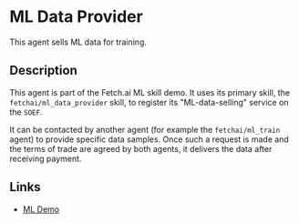 # ML Data Provider

This agent sells ML data for training.

## Description

This agent is part of the Fetch.ai ML skill demo. It uses its primary skill, the `fetchai/ml_data_provider` skill, to register its "ML-data-selling" service on the `SOEF`. 

It can be contacted by another agent (for example the `fetchai/ml_train` agent) to provide specific data samples. Once such a request is made and the terms of trade are agreed by both agents, it delivers the data after receiving payment.

## Links

* <a href="https://docs.fetch.ai/aea/ml-skills/" target="_blank">ML Demo</a>
